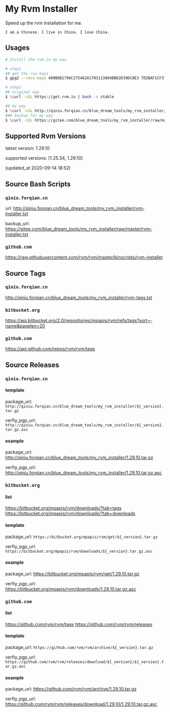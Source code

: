 # My Rvm Installer

Speed up the rvm installation for me.

`I am a Chinese. I live in China. I love China.`

## Usages

```bash
# Install the rvm in my way

# step1
## get the rsa keys
$ gpg2 --recv-keys 409B6B1796C275462A1703113804BB82D39DC0E3 7D2BAF1CF37B13E2069D6956105BD0E739499BDB

# step2
## original way
$ \curl -sSL https://get.rvm.io | bash -s stable

## my way
$ \curl -sSL http://qiniu.forqian.cn/blue_dream_tools/my_rvm_installer/rvm-installer.txt | bash -s stable
### backup for my way
$ \curl -sSL https://gitee.com/blue_dream_tools/my_rvm_installer/raw/master/rvm-installer.txt | bash -s stable
```

## Supported Rvm Versions

latest version: 1.29.10 

supported versions: [1.25.34, 1.29.10]

(updated_at 2020-09-14 18:52)

## Source Bash Scripts

### `qiniu.forqian.cn`

url: http://qiniu.forqian.cn/blue_dream_tools/my_rvm_installer/rvm-installer.txt

backup_url: https://gitee.com/blue_dream_tools/my_rvm_installer/raw/master/rvm-installer.txt

### `github.com`

https://raw.githubusercontent.com/rvm/rvm/master/binscripts/rvm-installer

## Source Tags

### `qiniu.forqian.cn`

http://qiniu.forqian.cn/blue_dream_tools/my_rvm_installer/rvm-tags.txt

### `bitbucket.org`

https://api.bitbucket.org/2.0/repositories/mpapis/rvm/refs/tags?sort=-name&pagelen=20

### `github.com`

https://api.github.com/repos/rvm/rvm/tags

## Source Releases

### `qiniu.forqian.cn`

#### template

package_url: `http://qiniu.forqian.cn/blue_dream_tools/my_rvm_installer/${_version}.tar.gz`

verfiy_pgp_url: `http://qiniu.forqian.cn/blue_dream_tools/my_rvm_installer/${_version}.tar.gz.asc`

#### example

package_url: http://qiniu.forqian.cn/blue_dream_tools/my_rvm_installer/1.29.10.tar.gz

verfiy_pgp_url: http://qiniu.forqian.cn/blue_dream_tools/my_rvm_installer/1.29.10.tar.gz.asc

### `bitbucket.org`

#### list
https://bitbucket.org/mpapis/rvm/downloads/?tab=tags
https://bitbucket.org/mpapis/rvm/downloads/?tab=downloads

#### template

package_url: `https://bitbucket.org/mpapis/rvm/get/${_version}.tar.gz`

verfiy_pgp_url: `https://bitbucket.org/mpapis/rvm/downloads/${_version}.tar.gz.asc`

#### example

package_url: https://bitbucket.org/mpapis/rvm/get/1.29.10.tar.gz

verfiy_pgp_url: https://bitbucket.org/mpapis/rvm/downloads/1.29.10.tar.gz.asc

### `github.com`

#### list
https://github.com/rvm/rvm/tags
https://github.com/rvm/rvm/releases

#### template

package_url: `https://github.com/rvm/rvm/archive/${_version}.tar.gz`

verfiy_pgp_url: `https://github.com/rvm/rvm/releases/download/${_version}/${_version}.tar.gz.asc`

#### example

package_url: https://github.com/rvm/rvm/archive/1.29.10.tar.gz

verfiy_pgp_url: https://github.com/rvm/rvm/releases/download/1.29.10/1.29.10.tar.gz.asc
